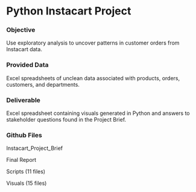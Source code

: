 # Python Instacart Project

### Objective
Use exploratory analysis to uncover patterns in customer orders from Instacart data.

### Provided Data
Excel spreadsheets of unclean data associated with products, orders, customers, and departments.

### Deliverable
Excel spreadsheet containing visuals generated in Python and answers to stakeholder questions found in the Project Brief.

### Github Files

Instacart_Project_Brief

Final Report

Scripts (11 files)

Visuals (15 files)
